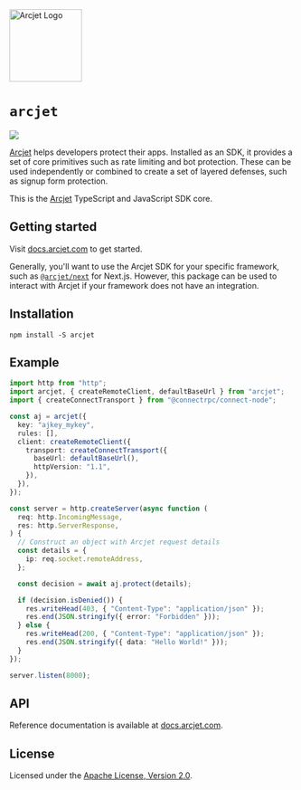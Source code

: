 <a href="https://arcjet.com" target="_arcjet-home">
  <picture>
    <source media="(prefers-color-scheme: dark)" srcset="https://arcjet.com/arcjet-logo-minimal-dark-mark-all.svg">
    <img src="https://arcjet.com/arcjet-logo-minimal-light-mark-all.svg" alt="Arcjet Logo" height="128" width="auto">
  </picture>
</a>

# `arcjet`

<p>
  <picture>
    <source media="(prefers-color-scheme: dark)" srcset="https://img.shields.io/badge/%E2%9C%A6Aj-1.0.0--alpha.0-5C5866?style=flat-square&labelColor=000000">
    <img src="https://img.shields.io/badge/%E2%9C%A6Aj-1.0.0--alpha.0-ECE6F0?style=flat-square&labelColor=ECE6F0">
  </picture>
</p>

[Arcjet][arcjet] helps developers protect their apps. Installed as an SDK, it
provides a set of core primitives such as rate limiting and bot protection.
These can be used independently or combined to create a set of layered defenses,
such as signup form protection.

This is the [Arcjet][arcjet] TypeScript and JavaScript SDK core.

## Getting started

Visit [docs.arcjet.com](https://docs.arcjet.com) to get started.

Generally, you'll want to use the Arcjet SDK for your specific framework, such
as [`@arcjet/next`](../arcjet-next/README.md) for Next.js. However, this package
can be used to interact with Arcjet if your framework does not have an
integration.

## Installation

```shell
npm install -S arcjet
```

## Example

```ts
import http from "http";
import arcjet, { createRemoteClient, defaultBaseUrl } from "arcjet";
import { createConnectTransport } from "@connectrpc/connect-node";

const aj = arcjet({
  key: "ajkey_mykey",
  rules: [],
  client: createRemoteClient({
    transport: createConnectTransport({
      baseUrl: defaultBaseUrl(),
      httpVersion: "1.1",
    }),
  }),
});

const server = http.createServer(async function (
  req: http.IncomingMessage,
  res: http.ServerResponse,
) {
  // Construct an object with Arcjet request details
  const details = {
    ip: req.socket.remoteAddress,
  };

  const decision = await aj.protect(details);

  if (decision.isDenied()) {
    res.writeHead(403, { "Content-Type": "application/json" });
    res.end(JSON.stringify({ error: "Forbidden" }));
  } else {
    res.writeHead(200, { "Content-Type": "application/json" });
    res.end(JSON.stringify({ data: "Hello World!" }));
  }
});

server.listen(8000);
```

## API

Reference documentation is available at [docs.arcjet.com][ts-sdk-docs].

## License

Licensed under the [Apache License, Version 2.0][apache-license].

[arcjet]: https://arcjet.com
[ts-sdk-docs]: https://docs.arcjet.com/reference/ts-js
[apache-license]: http://www.apache.org/licenses/LICENSE-2.0
